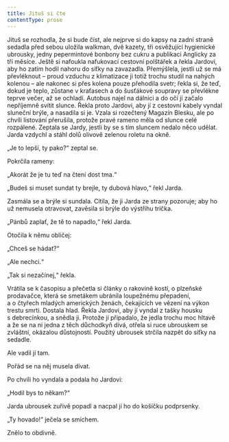 ```yaml
---
title: Jituš si čte
contentType: prose
---
```


<section>

Jituš se rozhodla, že si bude číst, ale nejprve si do kapsy na zadní straně sedadla před sebou uložila walkman, dvě kazety, tři osvěžující hygienické ubrousky, jedny pepermintové bonbony bez cukru a publikaci Anglicky za tři měsíce. Ještě si nafoukla nafukovací cestovní polštářek a řekla Jardovi, aby ho zatím hodil nahoru do síťky na zavazadla. Přemýšlela, jestli už se má převléknout – proud vzduchu z klimatizace ji totiž trochu studil na nahých kolenou – ale nakonec si přes kolena pouze přehodila svetr; řekla si, že teď, dokud je teplo, zůstane v kraťasech a do šusťákové soupravy se převlékne teprve večer, až se ochladí. Autobus najel na dálnici a do očí jí začalo nepříjemně svítit slunce. Řekla proto Jardovi, aby jí z cestovní kabely vyndal sluneční brýle, a nasadila si je. Vzala si rozečtený Magazín Blesku, ale po chvíli listování přerušila, protože pravé rameno měla od slunce celé rozpálené. Zeptala se Jardy, jestli by se s tím sluncem nedalo něco udělat. Jarda vzdychl a stáhl dolů olivově zelenou roletu na okně.

„Je to lepší, ty pako?“ zeptal se.

Pokrčila rameny:

„Akorát že je tu teď na čtení dost tma.“

„Budeš si muset sundat ty brejle, ty dubová hlavo,“ řekl Jarda.

Zasmála se a brýle si sundala. Cítila, že ji Jarda ze strany pozoruje; aby ho už nemusela otravovat, zavěsila si brýle do výstřihu trička.

„Pánbů zaplať, že tě to napadlo,“ řekl Jarda.

Otočila k němu obličej:

„Chceš se hádat?“

„Ale nechci.“

„Tak si nezačínej,“ řekla.

Vrátila se k časopisu a přečetla si články o rakovině kostí, o plzeňské prodavačce, která se smetákem ubránila loupežnému přepadení, a o čtyřech mladých amerických ženách, čekajících ve vězení na výkon trestu smrti. Dostala hlad. Řekla Jardovi, aby jí vyndal z tašky housku s debrecínkou, a snědla ji. Protože jí připadalo, že jedla trochu moc hltavě a že se na ni jedna z těch důchodkyň dívá, otřela si ruce ubrouskem se zvláštní, okázalou důstojností. Použitý ubrousek strčila nazpět do síťky na sedadle.

Ale vadil jí tam.

Pořád se na něj musela dívat.

Po chvíli ho vyndala a podala ho Jardovi:

„Hodil bys to někam?“

Jarda ubrousek zuřivě popadl a nacpal jí ho do košíčku podprsenky.

„Ty hovado!“ ječela se smíchem.

Znělo to obdivně.

</section>

